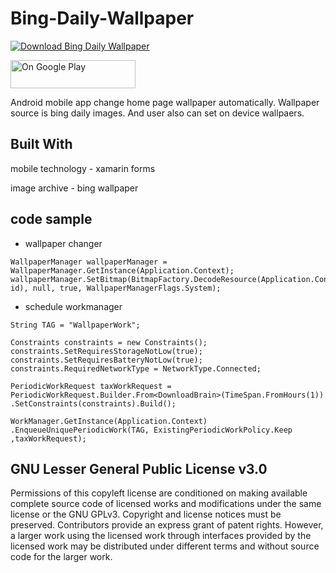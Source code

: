 

# Bing-Daily-Wallpaper

[![Download Bing Daily Wallpaper](https://a.fsdn.com/con/app/sf-download-button)](https://sourceforge.net/projects/bing-daily-wallpaper/files/latest/download)
</br>

<a href="https://play.google.com/store/apps/details?id=lk.stechbuzz.bingwallpaper">
<img border="0" alt="On Google Play" src="http://www.gstatic.com/android/market_images/web/play_prism_hlock_2x.png" height="45" width="200"> </a>  


Android mobile app change home page wallpaper automatically. Wallpaper source is bing daily images. 
And user also can set on device wallpaers.

## Built With
mobile technology - xamarin forms

image archive - bing wallpaper

## code sample

- wallpaper changer
```
WallpaperManager wallpaperManager = WallpaperManager.GetInstance(Application.Context);
wallpaperManager.SetBitmap(BitmapFactory.DecodeResource(Application.Context.Resources, id), null, true, WallpaperManagerFlags.System);
```

- schedule workmanager

```
String TAG = "WallpaperWork";

Constraints constraints = new Constraints();
constraints.SetRequiresStorageNotLow(true);
constraints.SetRequiresBatteryNotLow(true);
constraints.RequiredNetworkType = NetworkType.Connected;

PeriodicWorkRequest taxWorkRequest = PeriodicWorkRequest.Builder.From<DownloadBrain>(TimeSpan.FromHours(1))
.SetConstraints(constraints).Build();
            
WorkManager.GetInstance(Application.Context)
.EnqueueUniquePeriodicWork(TAG, ExistingPeriodicWorkPolicy.Keep ,taxWorkRequest);
```

## GNU Lesser General Public License v3.0
Permissions of this copyleft license are conditioned on making available complete source code of licensed works and modifications under the same license or the GNU GPLv3. Copyright and license notices must be preserved. Contributors provide an express grant of patent rights. However, a larger work using the licensed work through interfaces provided by the licensed work may be distributed under different terms and without source code for the larger work.
